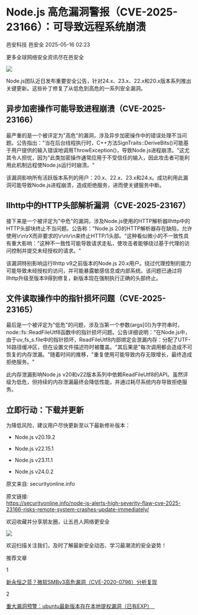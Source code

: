 #  Node.js 高危漏洞警报（CVE-2025-23166）：可导致远程系统崩溃   
邑安科技  邑安全   2025-05-16 02:23  
  
更多全球网络安全资讯尽在邑安全  
  
![](https://mmbiz.qpic.cn/mmbiz_png/1N39PtINn8utwh4J8V6MnpUS8iaS8U1hD6wWJRzBTdry4ttjSVhH2v0YM6hBZTLCsTNEdNQ3bcqWcjokE9pZwng/640?wx_fmt=png&from=appmsg "")  
  
Node.js团队近日发布重要安全公告，针对24.x、23.x、22.x和20.x版本系列推出关键更新。这些补丁修复了从低危到高危的一系列安全漏洞。  
## 异步加密操作可能导致进程崩溃（CVE-2025-23166）  
  
最严重的是一个被评定为"高危"的漏洞，涉及异步加密操作中的错误处理不当问题。公告指出："当在后台线程执行时，C++方法SignTraits::DeriveBits()可能基于用户提供的输入错误地调用ThrowException()，导致Node.js进程崩溃。"这尤其令人担忧，因为"此类加密操作通常应用于不受信任的输入，因此攻击者可能利用此机制远程使Node.js运行时崩溃。"  
  
该漏洞影响所有活跃版本系列的用户：20.x、22.x、23.x和24.x。成功利用此漏洞可能导致Node.js进程崩溃，造成拒绝服务，进而使关键服务中断。  
## llhttp中的HTTP头部解析漏洞（CVE-2025-23167）  
  
接下来是一个被评定为"中危"的漏洞，涉及Node.js使用的HTTP解析器llhttp中的HTTP头部块终止不当问题。公告称："Node.js 20的HTTP解析器存在缺陷，允许使用\r\n\rX而非要求的\r\n\r\n来终止HTTP/1头部。"这种看似微小的不一致性具有重大影响："这种不一致性可能导致请求走私，使攻击者能够绕过基于代理的访问控制并提交未经授权的请求。"  
  
该漏洞特别影响运行llhttp v9之前版本的Node.js 20.x用户。绕过代理控制的能力可能导致未经授权的访问，并可能暴露敏感信息或内部系统。该问题已通过将llhttp升级至版本9得到修复，新版本现在强制执行正确的头部终止。  
## 文件读取操作中的指针损坏问题（CVE-2025-23165）  
  
最后是一个被评定为"低危"的问题，涉及当第一个参数(args[0])为字符串时，node::fs::ReadFileUtf8函数中的指针损坏问题。公告详细说明："在Node.js中，由于uv_fs_s.file中的指针损坏，ReadFileUtf8内部绑定会泄漏内存：分配了UTF-16路径缓冲区，但在设置文件描述符时被覆盖。"其后果是"每次调用都会造成不可恢复的内存泄漏。"随着时间的推移，"重复使用可能导致内存无限增长，最终造成拒绝服务。"  
  
此内存泄漏影响Node.js v20和v22版本系列中依赖ReadFileUtf8的API。虽然评级为低危，但持续的内存泄漏最终会降低性能，并通过耗尽系统内存导致拒绝服务。  
## 立即行动：下载并更新  
  
为降低风险，建议用户尽快更新至以下最新修补版本：  
- Node.js v20.19.2  
  
- Node.js v22.15.1  
  
- Node.js v23.11.1  
  
- Node.js v24.0.2  
  
原文来自: securityonline.info  
  
原文链接:   
https://securityonline.info/node-js-alerts-high-severity-flaw-cve-2025-23166-risks-remote-system-crashes-update-immediately/  
  
欢迎收藏并分享朋友圈，让五邑人网络更安全  
  
![](https://mmbiz.qpic.cn/mmbiz_jpg/1N39PtINn8tD9ic928O6vIrMg4fuib48e1TsRj9K9Cz7RZBD2jjVZcKm1N4QrZ4bwBKZic5crOdItOcdDicPd3yBSg/640?wx_fmt=jpeg "")  
  
欢迎扫描关注我们，及时了解最新安全动态、学习最潮流的安全姿势！  
  
推荐文章  
  
1  
  
[新永恒之蓝？微软SMBv3高危漏洞（CVE-2020-0796）分析复现](http://mp.weixin.qq.com/s?__biz=MzUyMzczNzUyNQ==&mid=2247488913&idx=1&sn=acbf595a4a80dcaba647c7a32fe5e06b&chksm=fa39554bcd4edc5dc90019f33746404ab7593dd9d90109b1076a4a73f2be0cb6fa90e8743b50&scene=21#wechat_redirect)  
  
  
2  
  
[重大漏洞预警：ubuntu最新版本存在本地提权漏洞（已有EXP）　](http://mp.weixin.qq.com/s?__biz=MzUyMzczNzUyNQ==&mid=2247483652&idx=1&sn=b2f2ec90db499e23cfa252e9ee743265&chksm=fa3941decd4ec8c83a268c3480c354a621d515262bcbb5f35e1a2dde8c828bdc7b9011cb5072&scene=21#wechat_redirect)  
  
  
  
